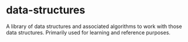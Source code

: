 # data-structures
A library of data structures and associated algorithms to work with those data structures. Primarily used for learning and reference purposes.
